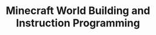 ---
layout: course_detail
title: "Minecraft World Building and Instruction Programming"
courseTitle: "Minecraft World Building and Instruction Programming"
courseDescription: "Through the creation of the learning world, Minecraft command-line command control, and MakeCode graphical programming platform, gradually bring your child into the programming world."
topTitleLine1: "Minecraft Programing "
topTitleLine2: "with Javascript"
topGradeLevel: "Grade K - 3"
topIntroText: "Today's youths have a wide range of interests, but if you want to find a common interest, then it must be Minecraft. This course is based on Minecraft games. Through introduction of the creation of the world, the control of Minecraft command-line commands, and the MakeCode graphical programming platform, the children are progressively brought into the programming world."
bgTitle: "Minecraft World Building and Instruction Programming"
bgImageUrl: "img/my/minecraftbasic/bg2.jpg"
bgText: "Learning programming in a Minecraft will be an ideal learning experience for kids"
bgLearnMoreText: "Learn More about the Minecraft: Education Edition"
bgLearnMoreLink: "https://www.youtube.com/embed/3rKuSlgqePo?autoplay=1"
aboutTitle: "About the Course"
aboutText: "This course utilizes the popular video game to introduce students to the programming world."
aboutCategoryTitle: "Category"
aboutCategory: "Game Development"
aboutGradeLevelTitle: "Grade"
aboutGradeLevel: "K - 3"
aboutSkillLevelTitle: "Skill Level"
aboutSkillLevel: "Beginners"
aboutRatioTitle: "Ratio Guarantee"
aboutRatio: "4 Students per Instructor"
promotion1: 
  enabled: "true"
  title: "Build your own world and enter the world of programming."
  text: "The world-famous Minecraft game provides unlimited space for children's creativity. Build the world you want and the door to science and technology opens for you."
  imageUrl: "img/my/minecraftbasic/mc3.jpg"
promotion2: 
  enabled: "true"
  title: "Learn programming fundamentals through command-line instructions"
  text: "Minecraft provides players with a list of game control commands. By learning these commands, you can accomplish the effects that are not achieved in the game but rather, in real life. By learning these basic instructions, you can unknowingly establish the basis of programming fundamentals and computational thinking."
  imageUrl: "img/my/minecraftbasic/mc6.jpeg"
promotion3: 
  enabled: "true"
  title: "Graphical programming from elementary school"
  text: "Today's programming skills are extremely valuable. Every school has started to teach students to learn from preschool. The Minecraft MakeCode programming platform makes this a reality."
  imageUrl: "img/my/minecraftbasic/mc1.jpg"
promotion4: 
  enabled: "true"
  title: "Share your creations"
  text: "Share your projects to the rest of the world. Your project might end up being featured!"
  imageUrl: "img/my/minecraftbasic/mc4.jpg"
promotion5: 
  enabled: "true"
  title: "Learning is more than just programming"
  text: "Having programming skills is a component of today's social culture, because learning programming is cultivating logical thinking, computing power, innovation and imagination. While the children are programming to solve problems, they gain confidence at the same time!"
  imageUrl: "img/my/minecraftbasic/mc5.jpg"
curriculum: 
  enabled: "false"
goalsTitle: "Top Skills Students Will Learn"
goals: 
- icon: "icon-Gears"
  text: "Modeling a personalized world"
- icon: "icon-Coding"
  text: "Learn command-line command controls and programming"
- icon: "icon-Puzzle"
  text: "Master the basics of graphic programming"
- icon: "icon-Server"
  text: "Learn how to learn to solve problems in practice"
- icon: "icon-Idea"
  text: "Ability to cultivate scientific innovation and teamwork"
- icon: "icon-Key"
  text: "Adapting to new environments"
highlightsTitle: "Course Highlights"
highlights: 
- icon: "icon-Fashion"
  title: "Always Having Fun"
  text: "Fun programming is our top priority when designing all the content"
- icon: "icon-Administrator"
  title: "Learn with Professionals"
  text: "Gain extra experiences about the real industry and research"
- icon: "icon-Hand"
  title: "Live Interactions"
  text: "Get your question answered in class and compete with your classmates"
- icon: "icon-Air-Balloon"
  title: "Well-Designed Assignments and Projects"
  text: "Learn by doing is the key for CS study, all the assignments and projects are design for the goals"
- icon: "icon-Idea"
  title: "Focus on Imagination and Creativity"
  text: "Learning programming is not the ultimate goal. We focus on pushing the kids' imagination and creativity"
- icon: "icon-Key"
  title: "Apply Colleges with More Experiences"
  text: "Programming is just the first step. Build projects, attend science fairs will help you get into the top unversities"
sessionsTitle: "Schedule"
sessionsTimeTitle: "Time"
sessionsDateTitle: "Date"
sessionsLocationTitle: "Location"
sessions: 
- date: "6/18-6/22"
  time: "9:00AM-12:00PM"
  location: "Irvine, CA"
- date: "7/9-7/13"
  time: "1:00PM-4:00PM"
  location: "Irvine, CA"
- date: "8/13-8/17"
  time: "9:00AM-12:00PM"
  location: "Irvine, CA"
sessionsEnabled: "false"
registrationEnabled: "true"
registrationTitle: ""
priceTitle: "Registration"
price: ""
allCreditCards: ""
priceItems: 
- "Try the first session for FREE"
- "Learn from the professionals"
- "1:4 teacher to students ratio"
- "Always learn by doing and having fun"
registrationLink: "https://csfoundation.wufoo.com/forms/m8vsgm21cz06w0/"
registerNow: "REGISTER NOW"
faq: 
  enabled: "false"
locations: 
- name: "Irvine Classroom"
  address1: "920 Roosevelt, Suite 200"
  address2: "Irvine, CA 92620"
  addressMap: "970 Roosevelt, Irvine, CA 92620"
promotionText: "Interested in learning programs with fun?"
promotionButtonText: "Contact Us"
promotionUrl: "page-contact-us.html"
engUrl: "mcbuild2.html"
cnUrl: "mcbuild2c.html"
--- 